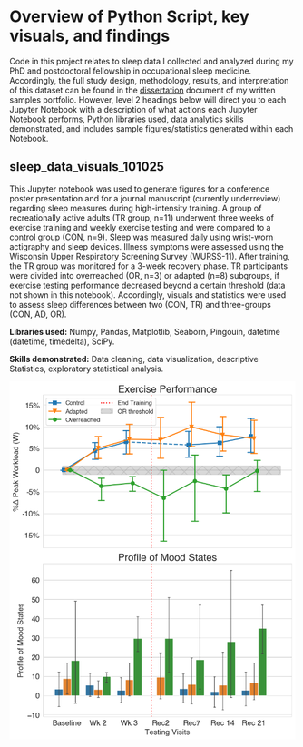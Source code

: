 # Overview of Python Script, key visuals, and findings

Code in this project relates to sleep data I collected and analyzed during my PhD and postdoctoral fellowship in occupational sleep medicine. Accordingly, the full study design, methodology, results, and interpretation of this dataset can be found in the [dissertation](https://github.com/Tom-Gooding/Portfolio/blob/d0773e6922e7b010776dfe9ba50723a2cc096ba8/Writing%20Samples/Publications_Papers/Gooding%20Full%20Dissertation.pdf) document of my written samples portfolio. However, level 2 headings below will direct you to each Jupyter Notebook with a description of what actions each Jupyter Notebook performs, Python libraries used, data analytics skills demonstrated, and includes sample figures/statistics generated within each Notebook.

## sleep_data_visuals_101025
This Jupyter notebook was used to generate figures for a conference poster presentation and for a journal manuscript (currently underreview) regarding sleep measures during high-intensity training. A group of recreationally active adults (TR group, n=11) underwent three weeks of exercise training and weekly exercise testing and were compared to a control group (CON, n=9). Sleep was measured daily using wrist-worn actigraphy and sleep devices. Illness symptoms were assessed using the Wisconsin Upper Respiratory Screening Survey (WURSS-11). After training, the TR group was monitored for a 3-week recovery phase. TR participants were divided into overreached (OR, n=3) or adapted (n=8) subgroups, if exercise testing performance decreased beyond a certain threshold (data not shown in this notebook). Accordingly, visuals and statistics were used to assess sleep differences between two (CON, TR) and three-groups (CON, AD, OR).

**Libraries used:** Numpy, Pandas, Matplotlib, Seaborn, Pingouin, datetime (datetime, timedelta), SciPy.

**Skills demonstrated:** Data cleaning, data visualization, descriptive Statistics, exploratory statistical analysis. 

![Exercise Performance POMS](Data_Projects/Sleep_data/sleep_data_visuals/exercise_performance_poms.png)




